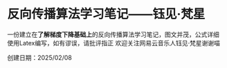 # 反向传播算法学习笔记——钰见·梵星
一份建立在**了解梯度下降基础上**的反向传播算法学习笔记，图文并茂，公式详细
使用Latex编写，如有谬误，请批评指正
欢迎关注网易云音乐人钰见·梵星谢谢喵

创建日期：2025/02/08

